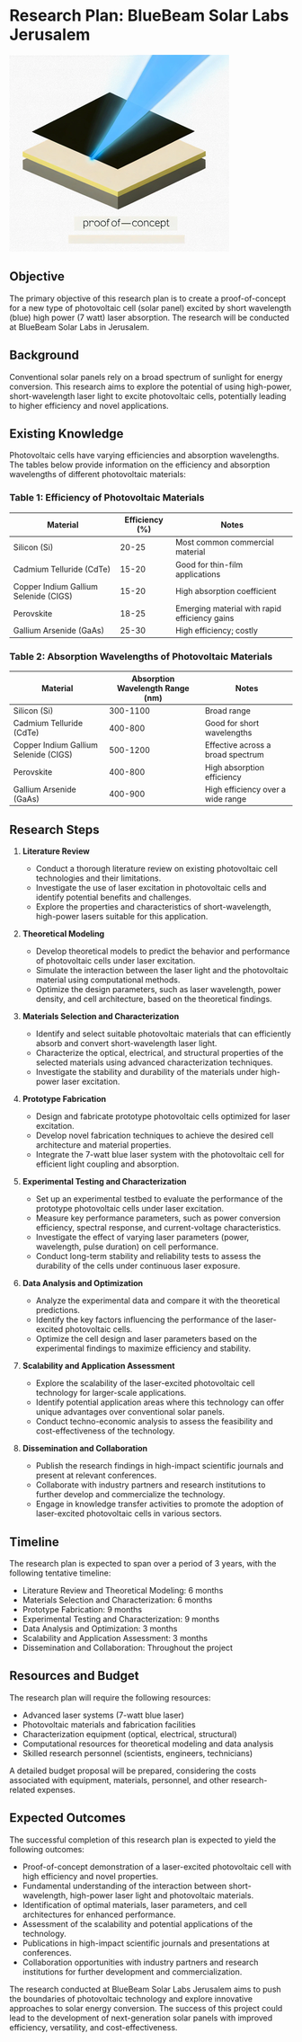 # Research Plan: BlueBeam Solar Labs Jerusalem
![Layers with beam diagram](./layers_diagram_small.png)

## Objective
The primary objective of this research plan is to create a proof-of-concept for a new type of photovoltaic cell (solar panel) excited by short wavelength (blue) high power (7 watt) laser absorption. The research will be conducted at BlueBeam Solar Labs in Jerusalem.

## Background
Conventional solar panels rely on a broad spectrum of sunlight for energy conversion. This research aims to explore the potential of using high-power, short-wavelength laser light to excite photovoltaic cells, potentially leading to higher efficiency and novel applications.

## Existing Knowledge
Photovoltaic cells have varying efficiencies and absorption wavelengths. The tables below provide information on the efficiency and absorption wavelengths of different photovoltaic materials:

### Table 1: Efficiency of Photovoltaic Materials
| Material          | Efficiency (%) | Notes                                             |
|-------------------|----------------|---------------------------------------------------|
| Silicon (Si)      | 20-25          | Most common commercial material                   |
| Cadmium Telluride (CdTe) | 15-20 | Good for thin-film applications                  |
| Copper Indium Gallium Selenide (CIGS) | 15-20 | High absorption coefficient                    |
| Perovskite        | 18-25          | Emerging material with rapid efficiency gains     |
| Gallium Arsenide (GaAs) | 25-30   | High efficiency; costly                           |

### Table 2: Absorption Wavelengths of Photovoltaic Materials
| Material          | Absorption Wavelength Range (nm) | Notes                                   |
|-------------------|----------------------------------|-----------------------------------------|
| Silicon (Si)      | 300-1100                         | Broad range                            |
| Cadmium Telluride (CdTe) | 400-800                | Good for short wavelengths             |
| Copper Indium Gallium Selenide (CIGS) | 500-1200  | Effective across a broad spectrum      |
| Perovskite        | 400-800                          | High absorption efficiency             |
| Gallium Arsenide (GaAs) | 400-900                    | High efficiency over a wide range      |

## Research Steps

1. **Literature Review**
   - Conduct a thorough literature review on existing photovoltaic cell technologies and their limitations.
   - Investigate the use of laser excitation in photovoltaic cells and identify potential benefits and challenges.
   - Explore the properties and characteristics of short-wavelength, high-power lasers suitable for this application.

2. **Theoretical Modeling**
   - Develop theoretical models to predict the behavior and performance of photovoltaic cells under laser excitation.
   - Simulate the interaction between the laser light and the photovoltaic material using computational methods.
   - Optimize the design parameters, such as laser wavelength, power density, and cell architecture, based on the theoretical findings.

3. **Materials Selection and Characterization**
   - Identify and select suitable photovoltaic materials that can efficiently absorb and convert short-wavelength laser light.
   - Characterize the optical, electrical, and structural properties of the selected materials using advanced characterization techniques.
   - Investigate the stability and durability of the materials under high-power laser excitation.

4. **Prototype Fabrication**
   - Design and fabricate prototype photovoltaic cells optimized for laser excitation.
   - Develop novel fabrication techniques to achieve the desired cell architecture and material properties.
   - Integrate the 7-watt blue laser system with the photovoltaic cell for efficient light coupling and absorption.

5. **Experimental Testing and Characterization**
   - Set up an experimental testbed to evaluate the performance of the prototype photovoltaic cells under laser excitation.
   - Measure key performance parameters, such as power conversion efficiency, spectral response, and current-voltage characteristics.
   - Investigate the effect of varying laser parameters (power, wavelength, pulse duration) on cell performance.
   - Conduct long-term stability and reliability tests to assess the durability of the cells under continuous laser exposure.

6. **Data Analysis and Optimization**
   - Analyze the experimental data and compare it with the theoretical predictions.
   - Identify the key factors influencing the performance of the laser-excited photovoltaic cells.
   - Optimize the cell design and laser parameters based on the experimental findings to maximize efficiency and stability.

7. **Scalability and Application Assessment**
   - Explore the scalability of the laser-excited photovoltaic cell technology for larger-scale applications.
   - Identify potential application areas where this technology can offer unique advantages over conventional solar panels.
   - Conduct techno-economic analysis to assess the feasibility and cost-effectiveness of the technology.

8. **Dissemination and Collaboration**
   - Publish the research findings in high-impact scientific journals and present at relevant conferences.
   - Collaborate with industry partners and research institutions to further develop and commercialize the technology.
   - Engage in knowledge transfer activities to promote the adoption of laser-excited photovoltaic cells in various sectors.

## Timeline
The research plan is expected to span over a period of 3 years, with the following tentative timeline:
- Literature Review and Theoretical Modeling: 6 months
- Materials Selection and Characterization: 6 months
- Prototype Fabrication: 9 months
- Experimental Testing and Characterization: 9 months
- Data Analysis and Optimization: 3 months
- Scalability and Application Assessment: 3 months
- Dissemination and Collaboration: Throughout the project

## Resources and Budget
The research plan will require the following resources:
- Advanced laser systems (7-watt blue laser)
- Photovoltaic materials and fabrication facilities
- Characterization equipment (optical, electrical, structural)
- Computational resources for theoretical modeling and data analysis
- Skilled research personnel (scientists, engineers, technicians)

A detailed budget proposal will be prepared, considering the costs associated with equipment, materials, personnel, and other research-related expenses.

## Expected Outcomes
The successful completion of this research plan is expected to yield the following outcomes:
- Proof-of-concept demonstration of a laser-excited photovoltaic cell with high efficiency and novel properties.
- Fundamental understanding of the interaction between short-wavelength, high-power laser light and photovoltaic materials.
- Identification of optimal materials, laser parameters, and cell architectures for enhanced performance.
- Assessment of the scalability and potential applications of the technology.
- Publications in high-impact scientific journals and presentations at conferences.
- Collaboration opportunities with industry partners and research institutions for further development and commercialization.

The research conducted at BlueBeam Solar Labs Jerusalem aims to push the boundaries of photovoltaic technology and explore innovative approaches to solar energy conversion. The success of this project could lead to the development of next-generation solar panels with improved efficiency, versatility, and cost-effectiveness.
